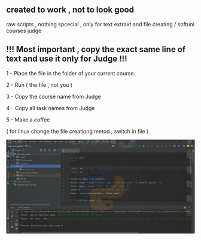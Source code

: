 ## created to work , not to look good
 
 raw scripts , nothing spcecial , only for text extraxt and file creating  / softuni courses judge

## !!! Most important , copy the exact same line of text  and use it only for Judge !!!

1 - Place the file in the folder of your current course.

2 - Run ( the file , not you )

3 - Copy the course name from Judge

4 - Copy all task names from Judge

5 - Make a coffee

( for linux change the file creationg metod  , switch in file )

![](file_creator.gif)
